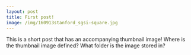 ```yaml
---
layout: post
title: First post!
image: /img/160913stanford_sgsi-square.jpg
---
```


This is a short post that has an accompanying thumbnail image! Where is the thumbnail image defined? What folder is the image stored in?
